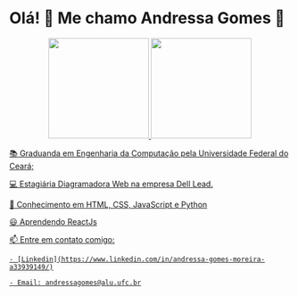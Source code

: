 # Olá! 🥰 Me chamo Andressa Gomes 💜

<div align="center">
  <a href="https://github.com/andressagomes26">
  <img height="180em" src="https://github-readme-stats.vercel.app/api?username=andressagomes26&show_icons=true&theme=tokyonight&include_all_commit=false&count_private=true"/>
    
  <img height="180em" src="https://github-readme-stats.vercel.app/api/top-langs/?username=andressagomes26&layout=compact&langs_count=7&theme=tokyonight"/>
</div>

  📚 Graduanda em Engenharia da Computação pela Universidade Federal do Ceará;
 
  💻 Estagiária Diagramadora Web na empresa Dell Lead.
 
  💛 Conhecimento em HTML, CSS, JavaScript e Python
 
  😃 Aprendendo ReactJs
 
  📫 Entre em contato comigo: 
  
    - [Linkedin](https://www.linkedin.com/in/andressa-gomes-moreira-a33939149/)
  
    - Email: andressagomes@alu.ufc.br
